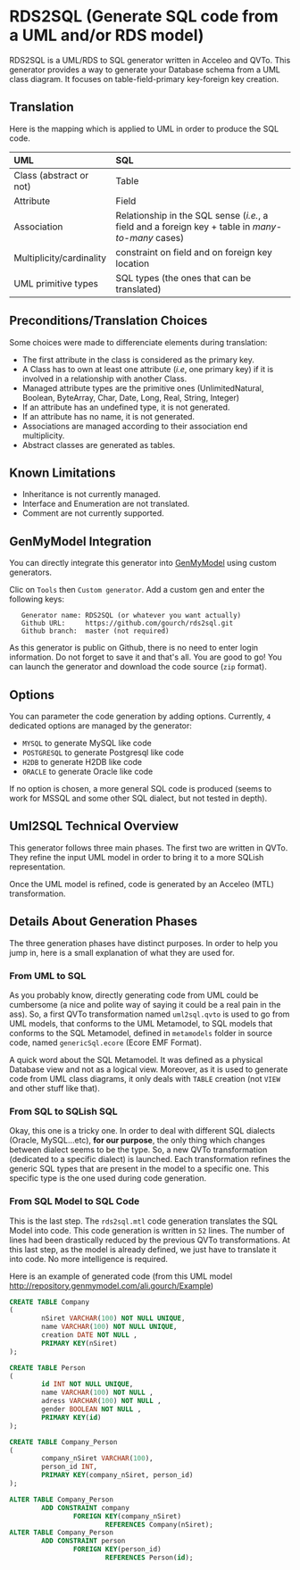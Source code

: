 # RDS2SQL (Generate SQL code from a UML and/or RDS model)

RDS2SQL is a UML/RDS to SQL generator written in Acceleo and QVTo. This generator provides a 
way to generate your Database schema from a UML class diagram. It focuses on table-field-primary key-foreign key
creation.

## Translation 

Here is the mapping which is applied to UML in order to produce the SQL code.

| UML | SQL |
| :-- | :-- |
|Class (abstract or not) | Table |
|Attribute | Field |
|Association | Relationship in the SQL sense (*i.e.*, a field and a foreign key + table in *many-to-many* cases) |
|Multiplicity/cardinality | constraint on field and on foreign key location |
|UML primitive types | SQL types (the ones that can be translated) |

## Preconditions/Translation Choices

Some choices were made to differenciate elements during translation:

- The first attribute in the class is considered as the primary key.
- A Class has to own at least one attribute (*i.e*, one primary key) if it is involved in a relationship with
another Class.
- Managed attribute types are the primitive ones (UnlimitedNatural, Boolean, ByteArray, Char, Date, Long, Real, String, Integer)
- If an attribute has an undefined type, it is not generated.
- If an attribute has no name, it is not generated.
- Associations are managed according to their association end multiplicity.
- Abstract classes are generated as tables.
 
## Known Limitations

- Inheritance is not currently managed.
- Interface and Enumeration are not translated.
- Comment are not currently supported.

## GenMyModel Integration

You can directly integrate this generator into [GenMyModel](http://www.genmymodel.com "GenMyModel Website") using
custom generators. 

Clic on `Tools` then `Custom generator`. Add a custom gen and enter the following keys:

       Generator name: RDS2SQL (or whatever you want actually)
       Github URL:     https://github.com/gourch/rds2sql.git
       Github branch:  master (not required)

As this generator is public on Github, there is no need to enter login information. Do not forget to save it and
that's all. You are good to go! You can launch the generator and download the code source (`zip` format).

## Options

You can parameter the code generation by adding options. Currently, `4` dedicated options are managed by the
generator:

- `MYSQL` to generate MySQL like code
- `POSTGRESQL` to generate Postgresql like code
- `H2DB` to generate H2DB like code
- `ORACLE` to generate Oracle like code

If no option is chosen, a more general SQL code is produced (seems to work for MSSQL and some other SQL dialect, but not tested in depth).

## Uml2SQL Technical Overview

This generator follows three main phases. The first two are
written in QVTo. They refine the input UML model in order to bring
it to a more SQLish representation.

Once the UML model is refined, code is generated by an Acceleo (MTL)
transformation.

## Details About Generation Phases

The three generation phases have distinct purposes. In order to help
you jump in, here is a small explanation of what they are used for.

### From UML to SQL

As you probably know, directly generating code from UML could be cumbersome (a nice and polite way of
saying it could be a real pain in the ass). So, a first QVTo transformation named `uml2sql.qvto` is used to go from UML
models, that conforms to the UML Metamodel, to SQL models that conforms to the SQL Metamodel, defined in `metamodels` 
folder in source code, named `genericSql.ecore` (Ecore EMF Format). 

A quick word about the SQL Metamodel. It was defined as a physical Database view and not as a logical view. Moreover,
as it is used to generate code from UML class diagrams, it only deals with `TABLE` creation (not `VIEW` and other stuff
like that).

### From SQL to SQLish SQL

Okay, this one is a tricky one. In order to deal with different SQL dialects (Oracle, MySQL...etc), __for our purpose__, the
only thing which changes between dialect seems to be the type. So, a new QVTo transformation (dedicated to a 
specific dialect) is launched. Each transformation refines the generic SQL types that are present in the model to a specific
one. This specific type is the one used during code generation.

### From SQL Model to SQL Code

This is the last step. The `rds2sql.mtl` code generation translates the SQL Model into code. This code generation is written
in `52` lines. The number of lines had been drastically reduced by the previous QVTo transformations. At this last step, as
the model is already defined, we just have to translate it into code. No more intelligence is required.

Here is an example of generated code (from this UML model <http://repository.genmymodel.com/ali.gourch/Example>)

```sql
CREATE TABLE Company
(
        nSiret VARCHAR(100) NOT NULL UNIQUE,
        name VARCHAR(100) NOT NULL UNIQUE,
        creation DATE NOT NULL ,
        PRIMARY KEY(nSiret)
);

CREATE TABLE Person
(
        id INT NOT NULL UNIQUE,
        name VARCHAR(100) NOT NULL ,
        adress VARCHAR(100) NOT NULL ,
        gender BOOLEAN NOT NULL ,
        PRIMARY KEY(id)
);

CREATE TABLE Company_Person
(
        company_nSiret VARCHAR(100),
        person_id INT,
        PRIMARY KEY(company_nSiret, person_id)
);

ALTER TABLE Company_Person
        ADD CONSTRAINT company
                FOREIGN KEY(company_nSiret)
                        REFERENCES Company(nSiret); 
ALTER TABLE Company_Person
        ADD CONSTRAINT person
                FOREIGN KEY(person_id)
                        REFERENCES Person(id);
```
     
     
